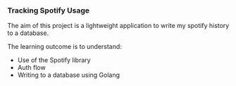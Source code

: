 ### Tracking Spotify Usage

The aim of this project is a lightweight application to write my spotify history to a database. 

The learning outcome is to understand:
- Use of the Spotify library
- Auth flow
- Writing to a database using Golang

